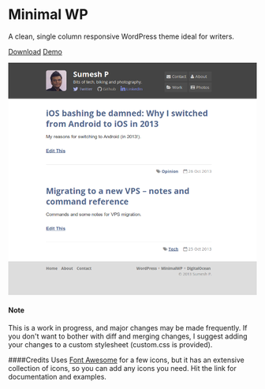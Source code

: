 # Minimal WP
A clean, single column responsive WordPress theme ideal for writers. 

[Download](https://github.com/sumeshpremraj/minimal-wp/archive/master.zip)
[Demo](http://sumeshp.com)

![Ghostwriter home page](https://github.com/sumeshpremraj/minimal-wp/blob/master/screenshot.png?raw=true)

#### Note
This is a work in progress, and major changes may be made frequently. If you don't want to bother with diff and merging changes, I suggest adding your changes to a custom stylesheet (custom.css is provided). 

####Credits
Uses [Font Awesome](http://fortawesome.github.io/Font-Awesome/) for a few icons, but it has an extensive collection of icons, so you can add any icons you need. Hit the link for documentation and examples.